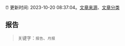 :alarm_clock: 更新时间: 2023-10-20 08:37:04。[文章来源](/README.md)、[文章分类](/TAGS.md)

## 报告


> 关键字：`报告`、`月报`



